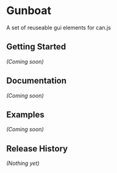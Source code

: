 # Gunboat

A set of reuseable gui elements for can.js

## Getting Started
_(Coming soon)_

## Documentation
_(Coming soon)_

## Examples
_(Coming soon)_

## Release History
_(Nothing yet)_
